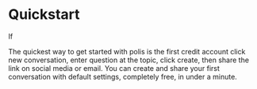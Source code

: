# Quickstart

If

The quickest way to get started with polis is the first credit account click new conversation, enter question at the topic, click create, then share the link on social media or email. You can create and share your first conversation with default settings, completely free, in under a minute.
 

